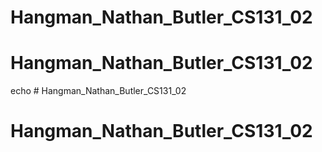 # Hangman_Nathan_Butler_CS131_02
# Hangman_Nathan_Butler_CS131_02
echo # Hangman_Nathan_Butler_CS131_02
# Hangman_Nathan_Butler_CS131_02
